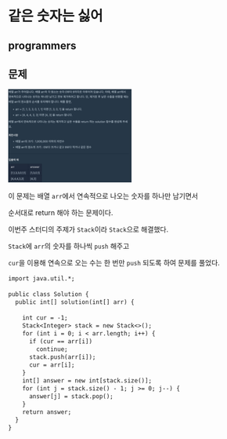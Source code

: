 # 같은 숫자는 싫어

## programmers

## 문제

<img src="./images/differentNumber-1.png" width="50%">

이 문제는 배열 `arr`에서 연속적으로 나오는 숫자를 하나만 남기면서 

순서대로 return 해야 하는 문제이다.

이번주 스터디의 주제가 `Stack`이라  `Stack`으로 해결했다.

`Stack`에 `arr`의 숫자를 하나씩 `push` 해주고 

`cur`을 이용해 연속으로 오는 수는 한 번만 `push` 되도록 하여 문제를 풀었다.




```
import java.util.*;

public class Solution {
  public int[] solution(int[] arr) {

    int cur = -1;
    Stack<Integer> stack = new Stack<>();
    for (int i = 0; i < arr.length; i++) {
      if (cur == arr[i])
        continue;
      stack.push(arr[i]);
      cur = arr[i];
    }
    int[] answer = new int[stack.size()];
    for (int j = stack.size() - 1; j >= 0; j--) {
      answer[j] = stack.pop();
    }
    return answer;
  }
}
```